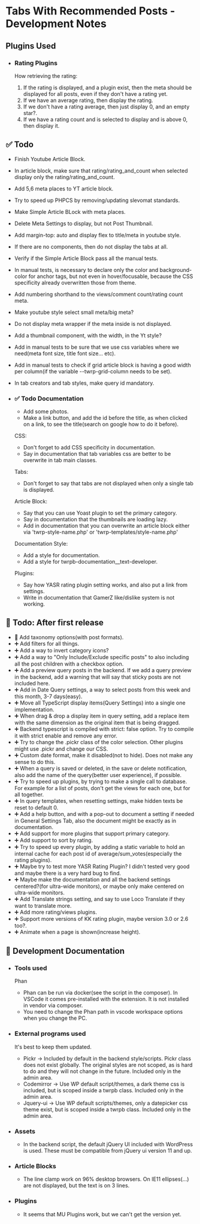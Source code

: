 # Tabs With Recommended Posts - Development Notes

## Plugins Used

- ### Rating Plugins

    How retrieving the rating:
    1. If the rating is displayed, and a plugin exist, then the meta should be displayed for all posts, even if they don't have a rating yet.
    2. If we have an average rating, then display the rating.
    3. If we don't have a rating average, then just display 0, and an empty star?.
    4. If we have a rating count and is selected to display and is above 0, then display it.

## ✅ Todo

- Finish Youtube Article Block.
- In article block, make sure that rating/rating_and_count when selected display only the rating/rating_and_count.
- Add 5,6 meta places to YT article block.
- Try to speed up PHPCS by removing/updating slevomat standards.
- Make Simple Article BLock with meta places.
- Delete Meta Settings to display, but not Post Thumbnail.
- Add margin-top: auto and display flex to title/meta in youtube style.

- If there are no components, then do not display the tabs at all.

- Verify if the Simple Article Block pass all the manual tests.
- In manual tests, is necessary to declare only the color and background-color for anchor tags, but not even
in hover/focusable, because the CSS specificity already overwritten those from theme.

- Add numbering shorthand to the views/comment count/rating count meta.

- Make youtube style select small meta/big meta?

- Do not display meta wrapper if the meta inside is not displayed.

- Add a thumbnail component, with the width, in the Yt style?

- Add in manual tests to be sure that we use css variables where we need(meta font size, title font size... etc).

- Add in manual tests to check if grid article block is having a good width per column(if the variable --twrp-grid-column needs to be set).

- In tab creators and tab styles, make query id mandatory.

- ### ✅ Todo Documentation

    - Add some photos.
    - Make a link button, and add the id before the title, as when clicked on a link, to see the title(search on google how to do it before).

    CSS:

    - Don't forget to add CSS specificity in documentation.
    - Say in documentation that tab variables css are better to be overwrite in tab main classes.

    Tabs:

    - Don't forget to say that tabs are not displayed when only a single tab is displayed.

    Article Block:

    - Say that you can use Yoast plugin to set the primary category.
    - Say in documentation that the thumbnails are loading lazy.
    - Add in documentation that you can overwrite an article block either via 'twrp-style-name.php' or 'twrp-templates/style-name.php'

    Documentation Style:

    - Add a style for documentation.
    - Add a style for twrpb-documentation__text-developer.

    Plugins:

    - Say how YASR rating plugin setting works, and also put a link from settings.
    - Write in documentation that GamerZ like/dislike system is not working.

## 🎉 Todo: After first release

- 🥇 Add taxonomy options(with post formats).
- ➕ Add filters for all things.
- ➕ Add a way to invert category icons?
- ➕ Add a way to "Only Include/Exclude specific posts" to also including all the post children with a checkbox option.
- ➕ Add a preview query posts in the backend. If we add a query preview in the backend, add a warning that will say that sticky posts are not included here.
- ➕ Add in Date Query settings, a way to select posts from this week and this month, 3-7 days(easy).
- ➕ Move all TypeScript display items(Query Settings) into a single one implementation.
- ➕ When drag & drop a display item in query setting, add a replace item with the same dimension as the original item that is being dragged.
- ➕ Backend typescript is compiled with strict: false option. Try to compile it with strict enable and remove any error.
- ➕ Try to change the .pickr class of the color selection. Other plugins might use .pickr and change our CSS.
- ➕ Custom date format, make it disabled(not to hide). Does not make any sense to do this.
- ➕ When a query is saved or deleted, in the save or delete notification, also add the name of the query(better user experience), if possible.
- ➕ Try to speed up plugins, by trying to make a single call to database. For example for a list of posts, don't get the views for each one, but for all together.
- ➕ In query templates, when resetting settings, make hidden texts be reset to default 0.
- ➕ Add a help button, and with a pop-out to document a setting if needed in General Settings Tab, also the document might be exactly as in documentation.
- ➕ Add support for more plugins that support primary category.
- ➕ Add support to sort by rating.
- ➕ Try to speed up every plugin, by adding a static variable to hold an internal cache for each post id of average/sum_votes(especially the rating plugins).
- ➕ Maybe try to test more YASR Rating Plugin? I didn't tested very good and maybe there is a very hard bug to find.
- ➕ Maybe make the documentation and all the backend settings centered?(for ultra-wide monitors), or maybe only make centered on ultra-wide monitors.
- ➕ Add Translate strings setting, and say to use Loco Translate if they want to translate more.
- ➕ Add more rating/views plugins.
- ➕ Support more versions of KK rating plugin, maybe version 3.0 or 2.6 too?.
- ➕ Animate when a page is shown(increase height).

## 📖 Development Documentation

- ### Tools used

    Phan

    - Phan can be run via docker(see the script in the composer). In VSCode it comes pre-installed with the extension. It is not installed in vendor via composer.
    - You need to change the Phan path in vscode workspace options when you change the PC.

- ### External programs used

    It's best to keep them updated.

    - Pickr -> Included by default in the backend style/scripts. Pickr class does not exist globally. The original styles are not scoped, as is hard to do and they will not change in the future. Included only in the admin area.
    - Codemirror -> Use WP default script/themes, a dark theme css is included, but is scoped inside a twrpb class. Included only in the admin area.
    - Jquery-ui -> Use WP default scripts/themes, only a datepicker css theme exist, but is scoped inside a twrpb class. Included only in the admin area.

- ### Assets

    - In the backend script, the default jQuery UI included with WordPress is used. These must be compatible from jQuery ui version 11 and up.

- ### Article Blocks

    - The line clamp work on 96% desktop browsers. On IE11 ellipses(...) are not displayed, but the text is on 3 lines.

- ### Plugins

    - It seems that MU Plugins work, but we can't get the version yet.
